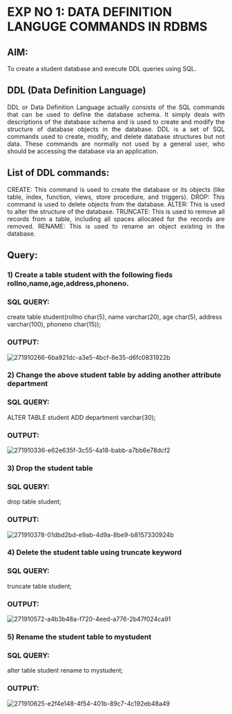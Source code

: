 # EXP NO 1: DATA DEFINITION LANGUGE COMMANDS IN RDBMS

## AIM:
To create a student database and execute DDL queries using SQL.


## DDL (Data Definition Language)
<div align="justify">
DDL or Data Definition Language actually consists of the SQL commands that can be used to define the database schema. It simply deals with descriptions of the database schema and is used to create and modify the structure of database objects in the database. DDL is a set of SQL commands used to create, modify, and delete database structures but not data. These commands are normally not used by a general user, who should be accessing the database via an application.
</div>
 
## List of DDL commands: 
<div align="justify">
CREATE: This command is used to create the database or its objects (like table, index, function, views, store procedure, and triggers).
DROP: This command is used to delete objects from the database.
ALTER: This is used to alter the structure of the database.
TRUNCATE: This is used to remove all records from a table, including all spaces allocated for the records are removed.
RENAME: This is used to rename an object existing in the database.
</div>

## Query:
### 1) Create a table student with the following fieds rollno,name,age,address,phoneno.

### SQL QUERY: 
create table student(rollno char(5), name varchar(20), age char(5), address varchar(100), phoneno char(15));

### OUTPUT:
![271910266-6ba921dc-a3e5-4bcf-8e35-d6fc0831922b](https://github.com/Aravindsamy04/F2_DBMS/assets/113497037/5cf8c268-8ae9-4b26-94d1-61fdc5daab53)

### 2) Change the above student table by adding another attribute department

### SQL QUERY: 

ALTER TABLE student
ADD department varchar(30);
### OUTPUT:
![271910336-e62e635f-3c55-4a18-babb-a7bb6e78dcf2](https://github.com/Aravindsamy04/F2_DBMS/assets/113497037/2235c3ea-53fe-4af5-a672-70e886c6ba42)


### 3) Drop the student table
 
### SQL QUERY: 

drop table student;
### OUTPUT:
![271910378-01dbd2bd-e9ab-4d9a-8be9-b8157330924b](https://github.com/Aravindsamy04/F2_DBMS/assets/113497037/54c111e9-99bf-456e-ae9f-49abd21c08d1)


### 4) Delete the student table using truncate keyword

### SQL QUERY: 
truncate table student;

### OUTPUT:
![271910572-a4b3b48a-f720-4eed-a776-2b47f024ca91](https://github.com/Aravindsamy04/F2_DBMS/assets/113497037/2b9fdaec-1cdf-4abd-9cc3-8f3b9ca2ba97)



### 5) Rename the student table to mystudent

### SQL QUERY: 
alter table student
rename to mystudent;

### OUTPUT:
![271910625-e2f4e148-4f54-401b-89c7-4c192eb48a49](https://github.com/Aravindsamy04/F2_DBMS/assets/113497037/dab9328b-8f37-4936-8f63-75ea6260b1c1)
